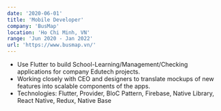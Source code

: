 ```yaml
---
date: '2020-06-01'
title: 'Mobile Developer'
company: 'BusMap'
location: 'Ho Chi Minh, VN'
range: 'Jun 2020 - Jan 2022'
url: 'https://www.busmap.vn/'
---
```


- Use Flutter to build School-Learning/Management/Checking applications for company Edutech projects.
- Working closely with CEO and designers to translate mockups of new features into scalable components of the apps.
- Technologies: Flutter, Provider, BloC Pattern, Firebase, Native Library, React Native, Redux, Native Base
